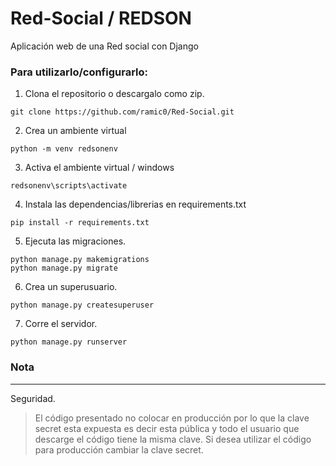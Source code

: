 # Red-Social / REDSON
Aplicación web de una Red social con Django

### Para utilizarlo/configurarlo:

1. Clona el repositorio o descargalo como zip.
```
git clone https://github.com/ramic0/Red-Social.git
```

2. Crea un ambiente virtual
```
python -m venv redsonenv
```
3. Activa el ambiente virtual / windows
```
redsonenv\scripts\activate
```
4. Instala las dependencias/librerias en requirements.txt
```
pip install -r requirements.txt
```
5. Ejecuta las migraciones.
```
python manage.py makemigrations 
python manage.py migrate
```

6. Crea un superusuario.
```
python manage.py createsuperuser
```

7. Corre el servidor.
```
python manage.py runserver
```
### Nota
***
Seguridad.
> El código presentado no colocar en producción por lo que la clave secret esta expuesta es decir esta pública y todo el usuario que descarge el código tiene la misma clave. 
> Si desea utilizar el código para producción cambiar la clave secret.
